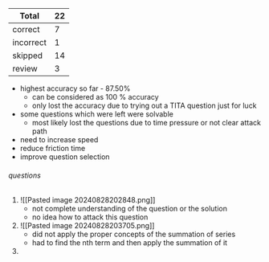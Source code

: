 
| Total     | 22  |
| --------- | --- |
| correct   | 7   |
| incorrect | 1   |
| skipped   | 14  |
| review    | 3   |
- highest accuracy so far - 87.50%
	- can be considered as 100 % accuracy 
	- only lost the accuracy due to trying out a TITA question just for luck
- some questions which were left were solvable
	- most likely lost the questions due to time pressure or not clear attack path
- need to increase speed 
- reduce friction time 
- improve question selection

###### questions
1. ![[Pasted image 20240828202848.png]]
	- not complete understanding of the question or the solution
	- no idea how to attack this question
2. ![[Pasted image 20240828203705.png]]
	- did not apply the proper concepts of the summation of series
	- had to find the nth term and then apply the summation of it
3. 

